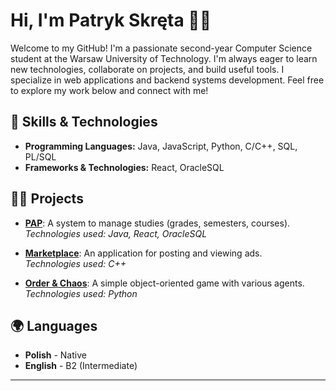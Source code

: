 # Hi, I'm Patryk Skręta 👨‍💻

Welcome to my GitHub! I'm a passionate second-year Computer Science student at the Warsaw University of Technology. I'm always eager to learn new technologies, collaborate on projects, and build useful tools. I specialize in web applications and backend systems development. Feel free to explore my work below and connect with me!

## 🎯 Skills & Technologies
- **Programming Languages:** Java, JavaScript, Python, C/C++, SQL, PL/SQL
- **Frameworks & Technologies:** React, OracleSQL

## 🧑‍💻 Projects
- **[PAP](https://github.com/bs-pw/PAP)**: A system to manage studies (grades, semesters, courses).  
  *Technologies used: Java, React, OracleSQL*

- **[Marketplace](https://github.com/skyrtap/marketplace)**: An application for posting and viewing ads.  
  *Technologies used: C++*

- **[Order & Chaos](https://github.com/skyrtap/order_and_chaos)**: A simple object-oriented game with various agents.  
  *Technologies used: Python*

## 🌍 Languages
- **Polish** - Native
- **English** - B2 (Intermediate)

---